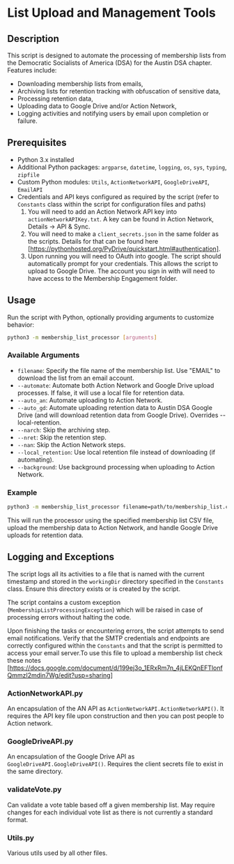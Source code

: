 # List Upload and Management Tools

## Description

This script is designed to automate the processing of membership lists from the Democratic Socialists of America (DSA) for the Austin DSA chapter.
Features include:
- Downloading membership lists from emails,
- Archiving lists for retention tracking with obfuscation of sensitive data,
- Processing retention data,
- Uploading data to Google Drive and/or Action Network,
- Logging activities and notifying users by email upon completion or failure.

## Prerequisites

- Python 3.x installed
- Additional Python packages: `argparse`, `datetime`, `logging`, `os`, `sys`, `typing`, `zipfile`
- Custom Python modules: `Utils`, `ActionNetworkAPI`, `GoogleDriveAPI`, `EmailAPI`
- Credentials and API keys configured as required by the script (refer to `Constants` class within the script for configuration files and paths)
  1. You will need to add an Action Network API key into `actionNetworkAPIKey.txt`. A key can be found in Action Network, Details -> API & Sync.
  3. You will need to make a `client_secrets.json` in the same folder as the scripts. Details for that can be found here [https://pythonhosted.org/PyDrive/quickstart.html#authentication].
  2. Upon running you will need to OAuth into google. The script should automatically prompt for your credentials. This allows the script to upload to Google Drive. The account you sign in with will need to have access to the Membership Engagement folder.

## Usage

Run the script with Python, optionally providing arguments to customize behavior:

```bash
python3 -m membership_list_processor [arguments]
```

### Available Arguments
- `filename`: Specify the file name of the membership list. Use "EMAIL" to download the list from an email account.
- `--automate`: Automate both Action Network and Google Drive upload processes. If false, it will use a local file for retention data.
- `--auto_an`: Automate uploading to Action Network.
- `--auto_gd`: Automate uploading retention data to Austin DSA Google Drive (and will download retention data from Google Drive). Overrides --local-retention.
- `--narch`: Skip the archiving step.
- `--nret`: Skip the retention step.
- `--nan`: Skip the Action Network steps.
- `--local_retention`: Use local retention file instead of downloading (if automating).
- `--background`: Use background processing when uploading to Action Network.

### Example

```bash
python3 -m membership_list_processor filename=path/to/membership_list.csv --automate
```

This will run the processor using the specified membership list CSV file, upload the membership data to Action Network, and handle Google Drive uploads for retention data.

## Logging and Exceptions

The script logs all its activities to a file that is named with the current timestamp and stored in the `workingDir` directory specified in the `Constants` class. Ensure this directory exists or is created by the script.

The script contains a custom exception (`MembershipListProcessingException`) which will be raised in case of processing errors without halting the code.

Upon finishing the tasks or encountering errors, the script attempts to send email notifications. Verify that the SMTP credentials and endpoints are correctly configured within the `Constants` and that the script is permitted to access your email server.To use this file to upload a membership list check these notes [https://docs.google.com/document/d/199ej3o_1ERxRm7n_4jLEKQnEFTlonfQmmzI2mdin7Wg/edit?usp=sharing]

### ActionNetworkAPI.py
An encapsulation of the AN API as `ActionNetworkAPI.ActionNetworkAPI()`. It requires the API key file upon construction and then you can post people to Action network.

### GoogleDriveAPI.py
An encapsulation of the Google Drive API as `GoogleDriveAPI.GoogleDriveAPI()`. Requires the client secrets file to exist in the same directory.

### validateVote.py
Can validate a vote table based off a given membership list. May require changes for each individual vote list as there is not currently a standard format.

### Utils.py
Various utils used by all other files.
